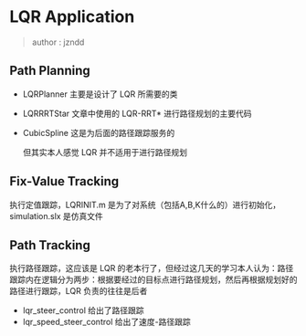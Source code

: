 # LQR Application

> author : jzndd

## Path Planning

+ LQRPlanner 主要是设计了 LQR 所需要的类 

+ LQRRRTStar 文章中使用的 LQR-RRT* 进行路径规划的主要代码

+ CubicSpline 这是为后面的路径跟踪服务的

  但其实本人感觉 LQR  并不适用于进行路径规划

## Fix-Value Tracking

  执行定值跟踪，LQRINIT.m 是为了对系统（包括A,B,K什么的）进行初始化，simulation.slx 是仿真文件

## Path Tracking

  执行路径跟踪，这应该是 LQR 的老本行了，但经过这几天的学习本人认为：路径跟踪内在逻辑分为两步：根据要经过的目标点进行路径规划，然后再根据规划好的路径进行跟踪，LQR 负责的往往是后者

  + lqr_steer_control 给出了路径跟踪
  + lqr_speed_steer_control 给出了速度-路径跟踪



   